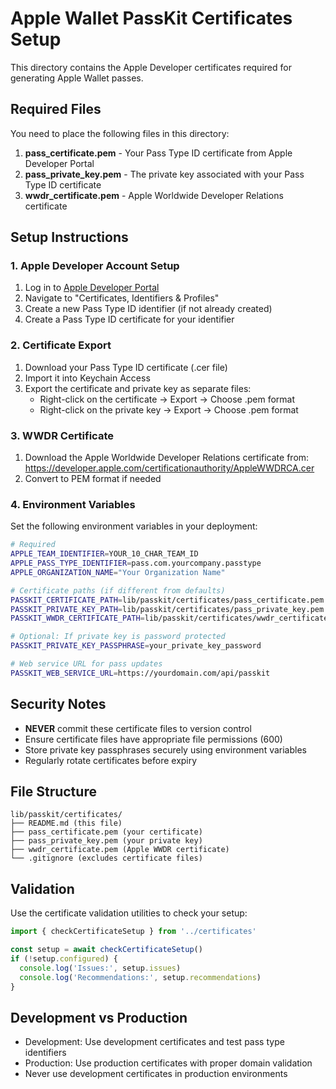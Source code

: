 # Apple Wallet PassKit Certificates Setup

This directory contains the Apple Developer certificates required for generating Apple Wallet passes.

## Required Files

You need to place the following files in this directory:

1. **pass_certificate.pem** - Your Pass Type ID certificate from Apple Developer Portal
2. **pass_private_key.pem** - The private key associated with your Pass Type ID certificate
3. **wwdr_certificate.pem** - Apple Worldwide Developer Relations certificate

## Setup Instructions

### 1. Apple Developer Account Setup

1. Log in to [Apple Developer Portal](https://developer.apple.com)
2. Navigate to "Certificates, Identifiers & Profiles"
3. Create a new Pass Type ID identifier (if not already created)
4. Create a Pass Type ID certificate for your identifier

### 2. Certificate Export

1. Download your Pass Type ID certificate (.cer file)
2. Import it into Keychain Access
3. Export the certificate and private key as separate files:
   - Right-click on the certificate → Export → Choose .pem format
   - Right-click on the private key → Export → Choose .pem format

### 3. WWDR Certificate

1. Download the Apple Worldwide Developer Relations certificate from:
   https://developer.apple.com/certificationauthority/AppleWWDRCA.cer
2. Convert to PEM format if needed

### 4. Environment Variables

Set the following environment variables in your deployment:

```bash
# Required
APPLE_TEAM_IDENTIFIER=YOUR_10_CHAR_TEAM_ID
APPLE_PASS_TYPE_IDENTIFIER=pass.com.yourcompany.passtype
APPLE_ORGANIZATION_NAME="Your Organization Name"

# Certificate paths (if different from defaults)
PASSKIT_CERTIFICATE_PATH=lib/passkit/certificates/pass_certificate.pem
PASSKIT_PRIVATE_KEY_PATH=lib/passkit/certificates/pass_private_key.pem
PASSKIT_WWDR_CERTIFICATE_PATH=lib/passkit/certificates/wwdr_certificate.pem

# Optional: If private key is password protected
PASSKIT_PRIVATE_KEY_PASSPHRASE=your_private_key_password

# Web service URL for pass updates
PASSKIT_WEB_SERVICE_URL=https://yourdomain.com/api/passkit
```

## Security Notes

- **NEVER** commit these certificate files to version control
- Ensure certificate files have appropriate file permissions (600)
- Store private key passphrases securely using environment variables
- Regularly rotate certificates before expiry

## File Structure

```
lib/passkit/certificates/
├── README.md (this file)
├── pass_certificate.pem (your certificate)
├── pass_private_key.pem (your private key)
├── wwdr_certificate.pem (Apple WWDR certificate)
└── .gitignore (excludes certificate files)
```

## Validation

Use the certificate validation utilities to check your setup:

```typescript
import { checkCertificateSetup } from '../certificates'

const setup = await checkCertificateSetup()
if (!setup.configured) {
  console.log('Issues:', setup.issues)
  console.log('Recommendations:', setup.recommendations)
}
```

## Development vs Production

- Development: Use development certificates and test pass type identifiers
- Production: Use production certificates with proper domain validation
- Never use development certificates in production environments